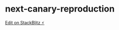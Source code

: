 # next-canary-reproduction

[Edit on StackBlitz ⚡️](https://stackblitz.com/edit/vercel-next-js-dbhrw3)